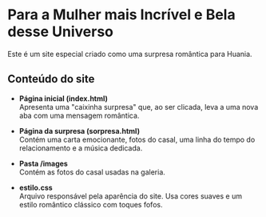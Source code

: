# Para a Mulher mais Incrível e Bela desse Universo

Este é um site especial criado como uma surpresa romântica para Huania.

## Conteúdo do site

- **Página inicial (index.html)**  
  Apresenta uma "caixinha surpresa" que, ao ser clicada, leva a uma nova aba com uma mensagem romântica.

- **Página da surpresa (sorpresa.html)**  
  Contém uma carta emocionante, fotos do casal, uma linha do tempo do relacionamento e a música dedicada.

- **Pasta /images**  
  Contém as fotos do casal usadas na galeria.

- **estilo.css**  
  Arquivo responsável pela aparência do site. Usa cores suaves e um estilo romântico clássico com toques fofos.
